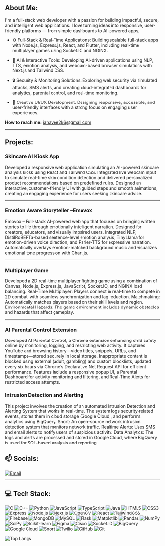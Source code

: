 ## About Me:
I'm a full-stack web developer with a passion for building impactful, secure, and intelligent web applications. I love turning ideas into responsive, user-friendly platforms — from simple dashboards to AI-powered apps.

- ⚙️ Full-Stack & Real-Time Applications: Building scalable full-stack apps with Node.js, Express.js, React, and Flutter, including real-time multiplayer games using Socket.IO and NGINX.

- 🤖 AI & Interactive Tools: Developing AI-driven applications using NLP, TTS, emotion analysis, and webcam-based browser simulations with Next.js and Tailwind CSS.

- 🔒 Security & Monitoring Solutions: Exploring web security via simulated attacks, SMS alerts, and creating cloud-integrated dashboards for analytics, parental control, and real-time monitoring.

- 🎨 Creative UI/UX Development: Designing responsive, accessible, and user-friendly interfaces with a strong focus on engaging user experiences.

**How to reach me:** [janavee2k6@gmail.com](mailto:janavee2k6@gmail.com)

---

## Projects:

### **Skincare AI Kiosk App**

Developed a responsive web application simulating an AI-powered
skincare analysis kiosk using React and Tailwind CSS. Integrated live
webcam input to simulate real-time skin condition detection and delivered
personalized product recommendations based on predefined rules.
Designed an interactive, customer-friendly UI with guided steps and
smooth animations, creating an engaging experience for users seeking
skincare advice.

---

### **Emotion Aware Storyteller –Emovox**

Emovox – Full-stack AI-powered web app that focuses on bringing written
stories to life through emotionally intelligent narration. Designed for
creators, educators, and visually impaired users. Integrated NLP,
DistilRoBERTa-based sentence-level emotion analysis, TinyLlama for
emotion-driven voice direction, and Parler-TTS for expressive narration.
Automatically overlays emotion-matched background music and
visualizes emotional tone progression with Chart.js.

---

### **Multiplayer Game**

Developed a 2D real-time multiplayer fighting game using a combination
of Canvas, Node.js, Express.js, JavaScript, Socket.IO, and NGINX load
balancing. Real-Time Multiplayer: Players connect in real-time to compete
in 2D combat, with seamless synchronization and lag reduction.
Matchmaking: Automatically matches players based on their skill levels
and region. Environmental Hazards: The game environment includes
dynamic obstacles and hazards that affect gameplay.

---

### **AI Parental Control Extension**

Developed AI Parental Control, a Chrome extension enhancing child safety
online by monitoring, logging, and restricting web activity. It captures
YouTube and browsing history—video titles, snippets, URLs, and
timestamps—stored securely in local storage. Inappropriate content is
blocked using external (adult, gambling) and custom blocklists, updated
every six hours via Chrome’s Declarative Net Request API for efficient
performance. Features include a responsive popup UI, a Parental
Dashboard for activity monitoring and filtering, and Real-Time Alerts for
restricted access attempts.

### **Intrusion Detection and Alerting**

This project involves the creation of an automated Intrusion Detection and
Alerting System that works in real-time. The system logs security-related
events, stores them in cloud storage (Google Cloud), and performs
analytics using BigQuery. Snort: An open-source network intrusion
detection system that monitors network traffic. Realtime Alerts: Uses SMS
and email alerts to notify users of suspicious activity. Data Analytics: The
logs and alerts are processed and stored in Google Cloud, where BigQuery
is used for SQL-based analysis and reporting.

## 📫 Socials:
[![Email](https://img.shields.io/badge/Email-D14836?logo=gmail&logoColor=white)](mailto:janavee2k6@gmail.com)

---

## 💻 Tech Stack:
![C](https://img.shields.io/badge/C-00599C?logo=c&logoColor=white)
![C++](https://img.shields.io/badge/C++-00599C?logo=c%2B%2B&logoColor=white)
![Python](https://img.shields.io/badge/Python-3776AB?logo=python&logoColor=white)
![JavaScript](https://img.shields.io/badge/JavaScript-323330?logo=javascript&logoColor=F7DF1E)
![TypeScript](https://img.shields.io/badge/TypeScript-007ACC?logo=typescript&logoColor=white)
![Java](https://img.shields.io/badge/Java-ED8B00?logo=openjdk&logoColor=white)
![HTML5](https://img.shields.io/badge/HTML5-E34F26?logo=html5&logoColor=white)
![CSS3](https://img.shields.io/badge/CSS3-1572B6?logo=css3&logoColor=white)
![Express](https://img.shields.io/badge/Express-000000?logo=express&logoColor=white)
![Node.js](https://img.shields.io/badge/Node.js-339933?logo=nodedotjs&logoColor=white)
![Next.js](https://img.shields.io/badge/Next.js-000000?logo=nextdotjs&logoColor=white)
![OpenCV](https://img.shields.io/badge/OpenCV-5C3EE8?logo=opencv&logoColor=white)
![React](https://img.shields.io/badge/React-20232A?logo=react&logoColor=61DAFB)
![TailwindCSS](https://img.shields.io/badge/TailwindCSS-06B6D4?logo=tailwindcss&logoColor=white)
![Firebase](https://img.shields.io/badge/Firebase-FFCA28?logo=firebase&logoColor=black)
![MongoDB](https://img.shields.io/badge/MongoDB-47A248?logo=mongodb&logoColor=white)
![MySQL](https://img.shields.io/badge/MySQL-4479A1?logo=mysql&logoColor=white)
![Flask](https://img.shields.io/badge/Flask-000000?logo=flask&logoColor=white)
![Matplotlib](https://img.shields.io/badge/Matplotlib-11557C?logo=matplotlib&logoColor=white)
![Pandas](https://img.shields.io/badge/Pandas-150458?logo=pandas&logoColor=white)
![NumPy](https://img.shields.io/badge/NumPy-013243?logo=numpy&logoColor=white)
![SciPy](https://img.shields.io/badge/SciPy-8CAAE6?logo=scipy&logoColor=white)
![Scikit-learn](https://img.shields.io/badge/Scikit--learn-F7931E?logo=scikitlearn&logoColor=white)
![Figma](https://img.shields.io/badge/Figma-F24E1E?logo=figma&logoColor=white)
![Cisco](https://img.shields.io/badge/Cisco-1BA0D7?logo=cisco&logoColor=white)
![Socket.IO](https://img.shields.io/badge/Socket.IO-010101?logo=socket-dot-io&logoColor=white)
![BigQuery](https://img.shields.io/badge/BigQuery-4285F4?logo=google-bigquery&logoColor=white)
![Google Cloud](https://img.shields.io/badge/Google_Cloud-4285F4?logo=google-cloud&logoColor=white)
![Snort](https://img.shields.io/badge/Snort-EE0000?logo=snort&logoColor=white)
![Twilio](https://img.shields.io/badge/Twilio-FF4F00?logo=twilio&logoColor=white)
![GitHub](https://img.shields.io/badge/GitHub-181717?logo=github&logoColor=white)
![Git](https://img.shields.io/badge/Git-F05032?logo=git&logoColor=white)

![Top Langs](https://github-readme-stats.vercel.app/api/top-langs/?username=Janavee01&layout=compact&theme=dark)
